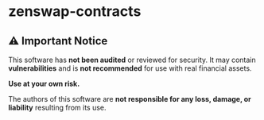# zenswap-contracts

## ⚠️ Important Notice

This software has **not been audited** or reviewed for security. It may contain **vulnerabilities** and is **not recommended** for use with real financial assets.

**Use at your own risk.**

The authors of this software are **not responsible for any loss, damage, or liability** resulting from its use.
